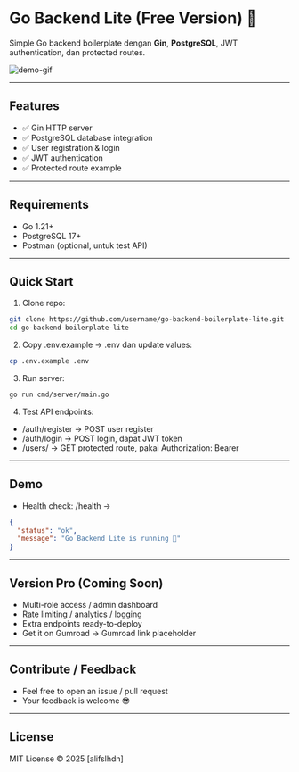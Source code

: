 # Go Backend Lite (Free Version) 🚀

Simple Go backend boilerplate dengan **Gin**, **PostgreSQL**, JWT authentication, dan protected routes.

![demo-gif](https://ibb.co/r2jVnYM3)  

---

## **Features**
- ✅ Gin HTTP server  
- ✅ PostgreSQL database integration  
- ✅ User registration & login  
- ✅ JWT authentication  
- ✅ Protected route example  

---

## **Requirements**
- Go 1.21+  
- PostgreSQL 17+  
- Postman (optional, untuk test API)  

---

## **Quick Start**

1. Clone repo:  
```bash
git clone https://github.com/username/go-backend-boilerplate-lite.git
cd go-backend-boilerplate-lite
```
2. Copy .env.example → .env dan update values:
```bash
cp .env.example .env
```
3. Run server:
```bash
go run cmd/server/main.go
```
4. Test API endpoints:
- /auth/register → POST user register
- /auth/login → POST login, dapat JWT token
- /users/ → GET protected route, pakai Authorization: Bearer <token>

---

## **Demo**
- Health check: /health →
```json
{
  "status": "ok",
  "message": "Go Backend Lite is running 🚀"
}
```

---

## **Version Pro (Coming Soon)**
- Multi-role access / admin dashboard
- Rate limiting / analytics / logging
- Extra endpoints ready-to-deploy
- Get it on Gumroad → Gumroad link placeholder

---

## **Contribute / Feedback**
- Feel free to open an issue / pull request
- Your feedback is welcome 😎

---

## **License**
MIT License © 2025 [alifslhdn]
